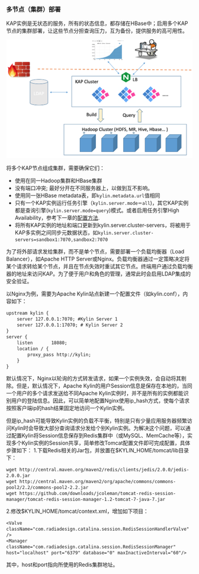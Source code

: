 ### 多节点（集群）部署
KAP实例是无状态的服务，所有的状态信息，都存储在HBase中；启用多个KAP节点的集群部署，让这些节点分担查询压力，互为备份，提供服务的高可用性。

![](images/cluster.png)

将多个KAP节点组成集群，需要确保它们：

* 使用在同一Hadoop集群和HBase集群 
* 没有端口冲突; 最好分开在不同服务器上，以做到互不影响。
* 使用同一张HBase metadata表，即`kylin.metadata.url`值相同
* 只有一个KAP实例运行任务引擎（`kylin.server.mode＝all`)，其它KAP实例都是查询引擎(`kylin.server.mode=query`)模式。或者启用任务引擎High Availability，参考下一章的[配置方法](../config/jobengine_ha.cn.md).
* 将所有KAP实例的地址和端口更新到kylin.server.cluster-servers，将被用于KAP多实例之间同步元数据状态，如`kylin.server.cluster-servers=sandbox1:7070,sandbox2:7070`

为了将外部请求发给集群，而不是单个节点，需要部署一个负载均衡器（Load Balancer），如Apache HTTP Server或Nginx。负载均衡器通过一定策略决定将某个请求转给某个节点，并且在节点失效时重试其它节点。终端用户通过负载均衡器的地址来访问KAP。为了便于用户和角色的管理，通常此时会启用LDAP集成的安全验证。

以Nginx为例，需要为Apache Kylin站点新建一个配置文件（如kylin.conf），内容如下：

```
upstream kylin {
    server 127.0.0.1:7070; #Kylin Server 1
    server 127.0.0.1:17070; # Kylin Server 2
}
server {
    listen       18080;
    location / {
        proxy_pass http://kylin;
    }
}
```
默认情况下，Nginx以轮询的方式转发请求，如果一个实例失效，会自动将其剔除。但是，默认情况下，Apache Kylin的用户Session信息是保存在本地的，当同一个用户的多个请求发送给不同Apache Kylin实例时，并不是所有的实例都能识别用户的登陆信息。因此，可以简单地配置Nginx使用ip_hash方式，使每个请求按照客户端ip的hash结果固定地访问一个Kylin实例。

但是ip_hash可能导致Kylin实例的负载不平衡，特别是只有少量应用服务器频繁访问Kylin时会导致大部分查询请求分发给个别Kylin实例。为解决这个问题，可以通过配置Kylin将Session信息保存到Redis集群中（或MySQL、MemCache等），实现多个Kylin实例的Session共享，简单修改Tomcat配置文件即可完成配置，具体步骤如下：
1.下载Redis相关的Jar包，并放置在$KYLIN_HOME/tomcat/lib目录下：

```
wget http://central.maven.org/maven2/redis/clients/jedis/2.0.0/jedis-2.0.0.jar
wget http://central.maven.org/maven2/org/apache/commons/commons-pool2/2.2/commons-pool2-2.2.jar
wget https://github.com/downloads/jcoleman/tomcat-redis-session-manager/tomcat-redis-session-manager-1.2-tomcat-7-java-7.jar
```
2.修改$KYLIN_HOME/tomcat/context.xml，增加如下项目：

```
<Valve className="com.radiadesign.catalina.session.RedisSessionHandlerValve" />
<Manager className="com.radiadesign.catalina.session.RedisSessionManager" host="localhost" port="6379" database="0" maxInactiveInterval="60"/>
```
其中，host和port指向所使用的Redis集群地址。​